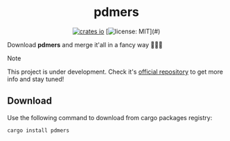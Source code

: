 <div align="center">

# pdmers

[![crates io](https://img.shields.io/crates/v/pdmers.svg)](https://crates.io/crates/pdmers)
[![license: MIT](https://img.shields.io/badge/license-MIT-blue?)](#)

</div>

Download **pdmers** and merge it'all in a fancy way 🎉🎉🎉

> [!NOTE]
>
> This project is under development. Check it's [official repository]
> to get more info and stay tuned!

[official repository]: https://github.com/nasccped/pdmers

## Download

Use the following command to download from cargo packages registry:
```sh
cargo install pdmers
```
